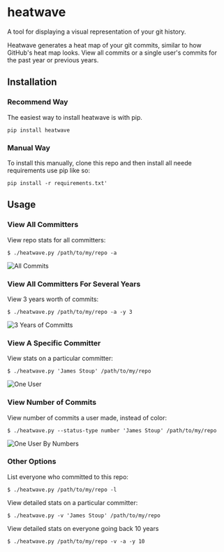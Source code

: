 # heatwave

A tool for displaying a visual representation of your git history. 

Heatwave generates a heat map of your git commits, similar to how GitHub's heat map looks. View all commits or a single user's commits for the past year or previous years.


## Installation

### Recommend Way
The easiest way to install heatwave is with pip.

```pip install heatwave```

### Manual Way

To install this manually, clone this repo and then install all neede requirements use pip like so:

```pip install -r requirements.txt'```

  
## Usage

### View All Committers
View repo stats for all committers:

```
$ ./heatwave.py /path/to/my/repo -a
```

![All Commits](https://github.com/james-stoup/heatwave/blob/master/resources/all-users-1-year.png)


### View All Committers For Several Years
View 3 years worth of commits:

```
$ ./heatwave.py /path/to/my/repo -a -y 3
```

![3 Years of Committs](https://github.com/james-stoup/heatwave/blob/master/resources/all-users-3-years.png)


### View A Specific Committer
View stats on a particular committer:

```
$ ./heatwave.py 'James Stoup' /path/to/my/repo
```

![One User](https://github.com/james-stoup/heatwave/blob/master/resources/one-user.png)


### View Number of Commits
View number of commits a user made, instead of color:

```
$ ./heatwave.py --status-type number 'James Stoup' /path/to/my/repo
```

![One User By Numbers](https://github.com/james-stoup/heatwave/blob/master/resources/one-user-numbers.png)


### Other Options
List everyone who committed to this repo:

```
$ ./heatwave.py /path/to/my/repo -l
```


View detailed stats on a particular committer:

```
$ ./heatwave.py -v 'James Stoup' /path/to/my/repo
```


View detailed stats on everyone going back 10 years

```
$ ./heatwave.py /path/to/my/repo -v -a -y 10
```

